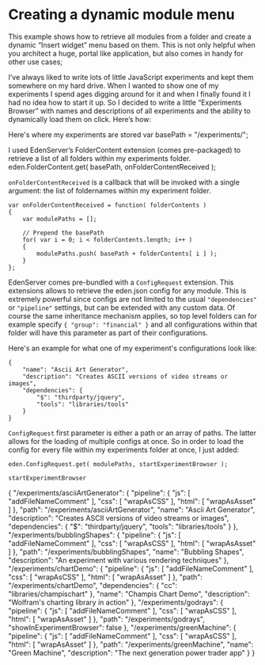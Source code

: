 Creating a dynamic module menu
===========================================================

This example shows how to retrieve all modules from a folder and create a dynamic “Insert widget” menu based on them. This is not only helpful when you architect a huge, portal like application, but also comes in handy for other use cases;

I’ve always liked to write lots of little JavaScript experiments and kept them somewhere on my hard drive. When I wanted to show one of my experiments I spend ages digging around for it and when I finally found it I had no idea how to start it up. So I decided to write a little “Experiments Browser” with names and descriptions of all experiments and the ability to dynamically load them on click. Here’s how:

Here's where my experiments are stored
	var basePath = "/experiments/";

I used EdenServer’s FolderContent extension (comes pre-packaged) to retrieve a list of all folders within my experiments folder.
	eden.FolderContent.get( basePath, onFolderContentReceived );

<code>onFolderContentReceived</code> is a callback that will be invoked with a single argument: the list of foldernames within my experiment folder.

	var onFolderContentReceived = function( folderContents )
	{
		var modulePaths = [];

		// Prepend the basePath
		for( var i = 0; i < folderContents.length; i++ )
		{
			modulePaths.push( basePath + folderContents[ i ] );
		}
	};

EdenServer comes pre-bundled with a <code>ConfigRequest</code> extension. This extensions allows to retrieve the eden.json config for any module. This is extremely powerful since configs are not limited to the usual <code>"dependencies"</code> or <code>"pipeline"</code> settings, but can be extended with any custom data.
Of course the same inheritance mechanism applies, so top level folders can for example specify <code>{ "group": "financial" }</code> and all configurations within that folder will have this parameter as part of their configurations.

Here's an example for what one of my experiment's configurations look like:

	{
		"name": "Ascii Art Generator",
		"description": "Creates ASCII versions of video streams or images",
		"dependencies": {
			"$": "thirdparty/jquery",
			"tools": "libraries/tools"
		}
	}

<code>ConfigRequest</code> first parameter is either a path or an array of paths. The latter allows for the loading of multiple configs at once. So in order to load the config for every file within my experiments folder at once, I just added:

	eden.ConfigRequest.get( modulePaths, startExperimentBrowser );

<code>startExperimentBrowser</code>

{
    "/experiments/asciiArtGenerator": {
        "pipeline": {
            "js": [
                "addFileNameComment"
            ],
            "css": [
                "wrapAsCSS"
            ],
            "html": [
                "wrapAsAsset"
            ]
        },
        "path": "/experiments/asciiArtGenerator",
        "name": "Ascii Art Generator",
        "description": "Creates ASCII versions of video streams or images",
        "dependencies": {
            "$": "thirdparty/jquery",
            "tools": "libraries/tools"
        }
    },
    "/experiments/bubblingShapes": {
        "pipeline": {
            "js": [
                "addFileNameComment"
            ],
            "css": [
                "wrapAsCSS"
            ],
            "html": [
                "wrapAsAsset"
            ]
        },
        "path": "/experiments/bubblingShapes",
        "name": "Bubbling Shapes",
        "description": "An experiment with various rendering techniques"
    },
    "/experiments/chartDemo": {
        "pipeline": {
            "js": [
                "addFileNameComment"
            ],
            "css": [
                "wrapAsCSS"
            ],
            "html": [
                "wrapAsAsset"
            ]
        },
        "path": "/experiments/chartDemo",
        "dependencies": {
            "cc": "libraries/champischart"
        },
        "name": "Champis Chart Demo",
        "description": "Wolfram's charting library in action"
    },
    "/experiments/godrays": {
        "pipeline": {
            "js": [
                "addFileNameComment"
            ],
            "css": [
                "wrapAsCSS"
            ],
            "html": [
                "wrapAsAsset"
            ]
        },
        "path": "/experiments/godrays",
        "showInExperimentBrowser": false
    },
    "/experiments/greenMachine": {
        "pipeline": {
            "js": [
                "addFileNameComment"
            ],
            "css": [
                "wrapAsCSS"
            ],
            "html": [
                "wrapAsAsset"
            ]
        },
        "path": "/experiments/greenMachine",
        "name": "Green Machine",
        "description": "The next generation power trader app"
    }
}